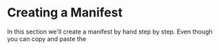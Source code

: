 # Creating a Manifest

In this section we'll create a manifest by hand step by step. Even though you can copy and paste the 

```json

```
